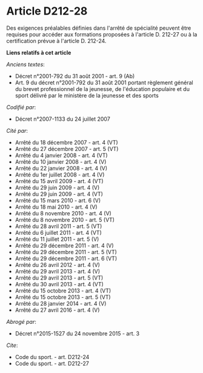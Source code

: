 # Article D212-28

Des exigences préalables définies dans l'arrêté de spécialité peuvent être requises pour accéder aux formations proposées à
l'article D. 212-27 ou à la certification prévue à l'article D. 212-24.

**Liens relatifs à cet article**

_Anciens textes_:

  - Décret n°2001-792 du 31 août 2001 - art. 9 (Ab)
  - Art. 9 du décret n°2001-792 du 31 août 2001 portant règlement général du brevet professionnel de la jeunesse, de l'éducation populaire et du sport délivré par le ministère de la jeunesse et des sports

_Codifié par_:

  - Décret n°2007-1133 du 24 juillet 2007

_Cité par_:

  - Arrêté du 18 décembre 2007 - art. 4 (VT)
  - Arrêté du 27 décembre 2007 - art. 5 (VT)
  - Arrêté du 4 janvier 2008 - art. 4 (VT)
  - Arrêté du 10 janvier 2008 - art. 4 (V)
  - Arrêté du 22 janvier 2008 - art. 4 (V)
  - Arrêté du 1er juillet 2008 - art. 4 (V)
  - Arrêté du 15 avril 2009 - art. 4 (VT)
  - Arrêté du 29 juin 2009 - art. 4 (V)
  - Arrêté du 29 juin 2009 - art. 4 (VT)
  - Arrêté du 15 mars 2010 - art. 6 (V)
  - Arrêté du 18 mai 2010 - art. 4 (V)
  - Arrêté du 8 novembre 2010 - art. 4 (V)
  - Arrêté du 8 novembre 2010 - art. 5 (VT)
  - Arrêté du 28 avril 2011 - art. 5 (VT)
  - Arrêté du 6 juillet 2011 - art. 4 (VT)
  - Arrêté du 11 juillet 2011 - art. 5 (V)
  - Arrêté du 29 décembre 2011 - art. 4 (V)
  - Arrêté du 29 décembre 2011 - art. 5 (VT)
  - Arrêté du 29 décembre 2011 - art. 6 (VT)
  - Arrêté du 26 avril 2012 - art. 4 (V)
  - Arrêté du 29 avril 2013 - art. 4 (V)
  - Arrêté du 29 avril 2013 - art. 5 (VT)
  - Arrêté du 30 avril 2013 - art. 4 (VT)
  - Arrêté du 15 octobre 2013 - art. 4 (VT)
  - Arrêté du 15 octobre 2013 - art. 5 (VT)
  - Arrêté du 28 janvier 2014 - art. 4 (V)
  - Arrêté du 27 avril 2016 - art. 4 (V)

_Abrogé par_:

  - Décret n°2015-1527 du 24 novembre 2015 - art. 3

_Cite_:

  - Code du sport. - art. D212-24
  - Code du sport. - art. D212-27
